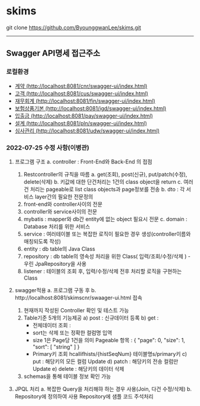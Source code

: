 # skims

git clone https://github.com/ByounggwanLee/skims.git

***
## Swagger API명세 접근주소
### 로컬환경 
* [계약 (http://localhost:8081/cnr/swagger-ui/index.html)](http://localhost:8081/cnr/swagger-ui/index.html)
* [고객 (http://localhost:8081/cus/swagger-ui/index.html)](http://localhost:8081/cus/swagger-ui/index.html)
* [재무회계 (http://localhost:8081/fin/swagger-ui/index.html)](http://localhost:8081/fin/swagger-ui/index.html)
* [보험상품기본 (http://localhost:8081/igd/swagger-ui/index.html)](http://localhost:8081/igd/swagger-ui/index.html)
* [입출금 (http://localhost:8081/pay/swagger-ui/index.html)](http://localhost:8081/pay/swagger-ui/index.html)
* [설계 (http://localhost:8081/pln/swagger-ui/index.html)](http://localhost:8081/pln/swagger-ui/index.html)
* [심사관리 (http://localhost:8081/udw/swagger-ui/index.html)](http://localhost:8081/udw/swagger-ui/index.html)

### 2022-07-25 수정 사항(이병관)
1. 프로그램 구조
   a. controller : Front-End와 Back-End 의 접점
      1) Restcontroller의 규칙을 따름
        a. get(조회), post(신규), put/patch(수정), delete(삭제)
        b. 키값에 대한 단건처리는 1건의 class object을 return
        c. 여러건 처리는 pageable로 list class objects과 page정보를 전송
   b. dto : 각 서비스 layer간의 필요한 전문정의
      1) front-end와 controller사이의 전문
      2) controller와 service사이의 전문
      3) mybatis : mapper와 db간 entity에 없는 object 필요시 전문
   c. domain : Database 처리를 위한 서비스
      1) service : 여러테이블 또는 복잡한 로직이 필요한 경우 생성(controller이름와 매칭되도록 작성)
      2) entity : db table의  Java Class 
      3) repository : db table의 영속성 처리을 위한 Class( 입력/조회/수정/삭제 ) - 우린 JpaRepository을 사용
      4) listener : 테이블의 조회 후, 입력/수정/삭제 전후 처리할 로직을 구현하는 Class     
     
2. swagger적용
   a. 프로그램 구동 후
   b. http://localhost:8081/skimscnr/swaager-ui.html 접속
      1) 현재까지 작성된 Controller 확인 및 테스트 가능
      2) Table기준 5개의 기능제공
        a) post : 신규데이터 등록
        b) get : 
          - 전체데이터 조회 : 
           * sort는 삭제 또는 정확한 컬럼명 입역
           * size 1은 Page당 1건을 의미
           Pageable 항목 : 
           {
                 "page": 0,
                 "size": 1,
                 "sort": [
                   "string"
                 ]
              }
         - Primary키 조회
           hcallifhists/{histSeqNum}
           테이블명s/primary키
        c) put : 해당키의 모든 컬럼 Update
        d) patch : 해당키의 전송 컬럼만 Update
        e) delete : 해당키의 데이터 삭제
     3) schemas을 통해 테이블 정보 확인 가능

3. JPQL 처리
   a. 복잡한 Query을 처리해햐 하는 경우 사용(Join, 다건 수정/삭제)
   b. Repository에 정의하여 사용  Repository에 샘플 코드 주석처리 
